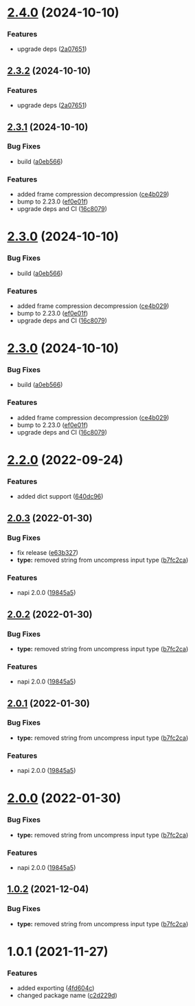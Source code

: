# [2.4.0](https://github.com/antoniomuso/lz4-napi/compare/v2.3.0...v2.4.0) (2024-10-10)


### Features

* upgrade deps ([2a07651](https://github.com/antoniomuso/lz4-napi/commit/2a076514141274e9429c5bf6ff466a20a660d0aa))



## [2.3.2](https://github.com/antoniomuso/lz4-napi/compare/v2.3.0...v2.3.2) (2024-10-10)


### Features

* upgrade deps ([2a07651](https://github.com/antoniomuso/lz4-napi/commit/2a076514141274e9429c5bf6ff466a20a660d0aa))



## [2.3.1](https://github.com/antoniomuso/lz4-napi/compare/v2.2.0...v2.3.1) (2024-10-10)


### Bug Fixes

* build ([a0eb566](https://github.com/antoniomuso/lz4-napi/commit/a0eb5668821a6781218bc67c8984346d1660ec3b))


### Features

* added frame compression decompression ([ce4b029](https://github.com/antoniomuso/lz4-napi/commit/ce4b0292becbfeea6d902d97d918fc6447b8df83))
* bump to 2.23.0 ([ef0e01f](https://github.com/antoniomuso/lz4-napi/commit/ef0e01ffba311e1637495e6cb7b51b0ca8b963eb))
* upgrade deps and CI ([16c8079](https://github.com/antoniomuso/lz4-napi/commit/16c807945c29d6e6385eb344e17f670cf5699d8a))



# [2.3.0](https://github.com/antoniomuso/lz4-napi/compare/v2.2.0...v2.3.0) (2024-10-10)


### Bug Fixes

* build ([a0eb566](https://github.com/antoniomuso/lz4-napi/commit/a0eb5668821a6781218bc67c8984346d1660ec3b))


### Features

* added frame compression decompression ([ce4b029](https://github.com/antoniomuso/lz4-napi/commit/ce4b0292becbfeea6d902d97d918fc6447b8df83))
* bump to 2.23.0 ([ef0e01f](https://github.com/antoniomuso/lz4-napi/commit/ef0e01ffba311e1637495e6cb7b51b0ca8b963eb))
* upgrade deps and CI ([16c8079](https://github.com/antoniomuso/lz4-napi/commit/16c807945c29d6e6385eb344e17f670cf5699d8a))



# [2.3.0](https://github.com/antoniomuso/lz4-napi/compare/v2.2.0...v2.3.0) (2024-10-10)


### Bug Fixes

* build ([a0eb566](https://github.com/antoniomuso/lz4-napi/commit/a0eb5668821a6781218bc67c8984346d1660ec3b))


### Features

* added frame compression decompression ([ce4b029](https://github.com/antoniomuso/lz4-napi/commit/ce4b0292becbfeea6d902d97d918fc6447b8df83))
* bump to 2.23.0 ([ef0e01f](https://github.com/antoniomuso/lz4-napi/commit/ef0e01ffba311e1637495e6cb7b51b0ca8b963eb))
* upgrade deps and CI ([16c8079](https://github.com/antoniomuso/lz4-napi/commit/16c807945c29d6e6385eb344e17f670cf5699d8a))



# [2.2.0](https://github.com/antoniomuso/lz4-napi/compare/v2.1.0...v2.2.0) (2022-09-24)


### Features

* added dict support ([640dc96](https://github.com/antoniomuso/lz4-napi/commit/640dc9687d8e635a2457cba48f15d54a0a83532d))



## [2.0.3](https://github.com/antoniomuso/lz4-napi/compare/v1.0.1...v2.0.3) (2022-01-30)


### Bug Fixes

* fix release ([e63b327](https://github.com/antoniomuso/lz4-napi/commit/e63b327786ce0ee87689663e37838bfb35002864))
* **type:** removed string from uncompress input type ([b7fc2ca](https://github.com/antoniomuso/lz4-napi/commit/b7fc2cacd9b8664006105d4417c04fb6a1103a17))


### Features

* napi 2.0.0 ([19845a5](https://github.com/antoniomuso/lz4-napi/commit/19845a54fe0b4897b4fde9ba5796dd061f055422))



## [2.0.2](https://github.com/antoniomuso/lz4-napi/compare/v1.0.1...v2.0.2) (2022-01-30)


### Bug Fixes

* **type:** removed string from uncompress input type ([b7fc2ca](https://github.com/antoniomuso/lz4-napi/commit/b7fc2cacd9b8664006105d4417c04fb6a1103a17))


### Features

* napi 2.0.0 ([19845a5](https://github.com/antoniomuso/lz4-napi/commit/19845a54fe0b4897b4fde9ba5796dd061f055422))



## [2.0.1](https://github.com/antoniomuso/lz4-napi/compare/v1.0.1...v2.0.1) (2022-01-30)


### Bug Fixes

* **type:** removed string from uncompress input type ([b7fc2ca](https://github.com/antoniomuso/lz4-napi/commit/b7fc2cacd9b8664006105d4417c04fb6a1103a17))


### Features

* napi 2.0.0 ([19845a5](https://github.com/antoniomuso/lz4-napi/commit/19845a54fe0b4897b4fde9ba5796dd061f055422))



# [2.0.0](https://github.com/antoniomuso/lz4-napi/compare/v1.0.1...v2.0.0) (2022-01-30)


### Bug Fixes

* **type:** removed string from uncompress input type ([b7fc2ca](https://github.com/antoniomuso/lz4-napi/commit/b7fc2cacd9b8664006105d4417c04fb6a1103a17))


### Features

* napi 2.0.0 ([19845a5](https://github.com/antoniomuso/lz4-napi/commit/19845a54fe0b4897b4fde9ba5796dd061f055422))



## [1.0.2](https://github.com/antoniomuso/lz4-napi/compare/v1.0.1...v1.0.2) (2021-12-04)


### Bug Fixes

* **type:** removed string from uncompress input type ([b7fc2ca](https://github.com/antoniomuso/lz4-napi/commit/b7fc2cacd9b8664006105d4417c04fb6a1103a17))



# 1.0.1 (2021-11-27)


### Features

* added exporting ([4fd604c](https://github.com/antoniomuso/lz4-napi/commit/4fd604c94087fb0f0c6c79bb092a43d43d8c9b6f))
* changed package name ([c2d229d](https://github.com/antoniomuso/lz4-napi/commit/c2d229dbdb3ce5140a8b95198b546331af7b7b3d))
